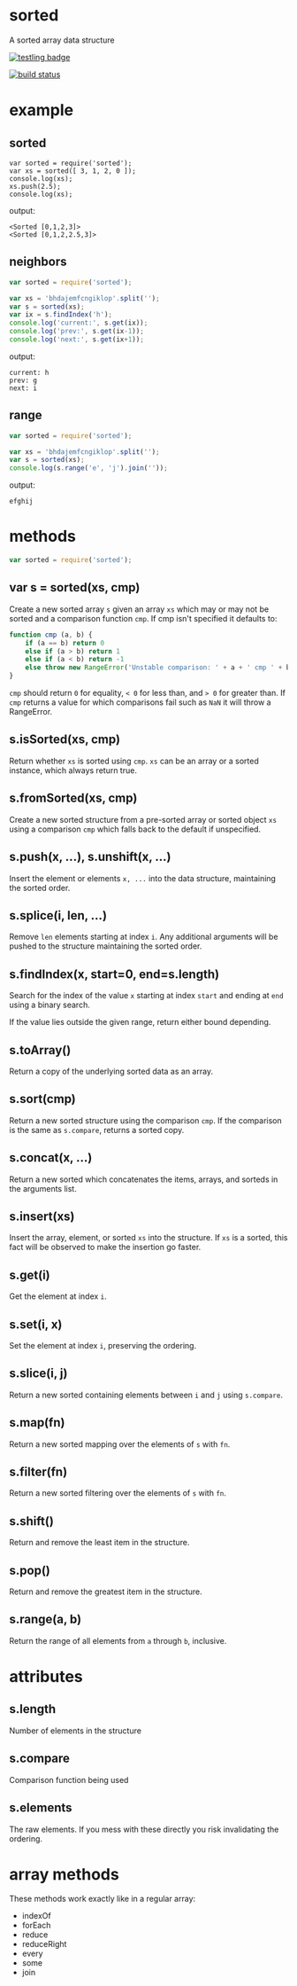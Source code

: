 # sorted

A sorted array data structure

[![testling badge](https://ci.testling.com/substack/node-sorted.png)](https://ci.testling.com/substack/node-sorted)

[![build status](https://secure.travis-ci.org/substack/node-sorted.png)](http://travis-ci.org/substack/node-sorted)

# example

## sorted

```
var sorted = require('sorted');
var xs = sorted([ 3, 1, 2, 0 ]);
console.log(xs);
xs.push(2.5);
console.log(xs);
```

output:

```
<Sorted [0,1,2,3]>
<Sorted [0,1,2,2.5,3]>
```


## neighbors

``` js
var sorted = require('sorted');

var xs = 'bhdajemfcngiklop'.split('');
var s = sorted(xs);
var ix = s.findIndex('h');
console.log('current:', s.get(ix));
console.log('prev:', s.get(ix-1));
console.log('next:', s.get(ix+1));
```

output:

```
current: h
prev: g
next: i
```

## range

``` js
var sorted = require('sorted');

var xs = 'bhdajemfcngiklop'.split('');
var s = sorted(xs);
console.log(s.range('e', 'j').join(''));
```

output:

```
efghij
```

# methods

``` js
var sorted = require('sorted');
```

## var s = sorted(xs, cmp)

Create a new sorted array `s` given an array `xs` which may or may not be sorted
and a comparison function `cmp`. If cmp isn't specified it defaults to:

``` js
function cmp (a, b) {
    if (a == b) return 0
    else if (a > b) return 1
    else if (a < b) return -1
    else throw new RangeError('Unstable comparison: ' + a + ' cmp ' + b)
}
```

`cmp` should return `0` for equality, `< 0` for less than, and `> 0` for greater
than. If `cmp` returns a value for which comparisons fail such as `NaN` it will throw
a RangeError.

## s.isSorted(xs, cmp)

Return whether `xs` is sorted using `cmp`.
`xs` can be an array or a sorted instance, which always return true.

## s.fromSorted(xs, cmp)

Create a new sorted structure from a pre-sorted array or sorted object `xs`
using a comparison `cmp` which falls back to the default if unspecified.

## s.push(x, ...), s.unshift(x, ...)

Insert the element or elements `x, ...` into the data structure, maintaining the
sorted order.

## s.splice(i, len, ...)

Remove `len` elements starting at index `i`.
Any additional arguments will be pushed to the structure maintaining the sorted
order.

## s.findIndex(x, start=0, end=s.length)

Search for the index of the value `x` starting at index `start` and ending at
`end` using a binary search.

If the value lies outside the given range, return either bound depending.

## s.toArray()

Return a copy of the underlying sorted data as an array.

## s.sort(cmp)

Return a new sorted structure using the comparison `cmp`. If the comparison is
the same as `s.compare`, returns a sorted copy.

## s.concat(x, ...)

Return a new sorted which concatenates the items, arrays, and sorteds in the
arguments list.

## s.insert(xs)

Insert the array, element, or sorted `xs` into the structure. If `xs` is a
sorted, this fact will be observed to make the insertion go faster.

## s.get(i)

Get the element at index `i`.

## s.set(i, x)

Set the element at index `i`, preserving the ordering.

## s.slice(i, j)

Return a new sorted containing elements between `i` and `j` using `s.compare`.

## s.map(fn)

Return a new sorted mapping over the elements of `s` with `fn`.

## s.filter(fn)

Return a new sorted filtering over the elements of `s` with `fn`.

## s.shift()

Return and remove the least item in the structure.

## s.pop()

Return and remove the greatest item in the structure.

## s.range(a, b)

Return the range of all elements from `a` through `b`, inclusive.

# attributes

## s.length

Number of elements in the structure

## s.compare

Comparison function being used

## s.elements

The raw elements. If you mess with these directly you risk invalidating the
ordering.

# array methods

These methods work exactly like in a regular array:

* indexOf
* forEach
* reduce
* reduceRight
* every
* some
* join
